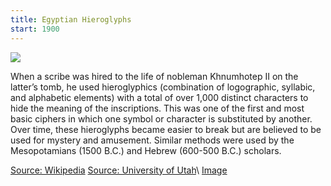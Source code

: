 ```yaml
---
title: Egyptian Hieroglyphs
start: 1900
---
```


![](https://upload.wikimedia.org/wikipedia/commons/thumb/c/c9/Hieroglyphs_from_the_tomb_of_Seti_I.jpg/330px-Hieroglyphs_from_the_tomb_of_Seti_I.jpg)

When a scribe was hired to the life of nobleman Khnumhotep II on the latter’s tomb, he used hieroglyphics (combination of logographic, syllabic, and alphabetic elements) with a total of over 1,000 distinct characters to hide the meaning of the inscriptions. This was one of the first and most basic ciphers in which one symbol or character is substituted by another. Over time, these hieroglyphs became easier to break but are believed to be used for mystery and amusement. Similar methods were used by the Mesopotamians (1500 B.C.) and Hebrew (600-500 B.C.) scholars.

[Source: Wikipedia](https://en.wikipedia.org/wiki/Egyptian_hieroglyphs)
[Source: University of Utah](https://my.eng.utah.edu/~nmcdonal/Tutorials/EncryptionResearchReview.pdf)\\
[Image](https://upload.wikimedia.org/wikipedia/commons/thumb/c/c9/Hieroglyphs_from_the_tomb_of_Seti_I.jpg/330px-Hieroglyphs_from_the_tomb_of_Seti_I.jpg)
